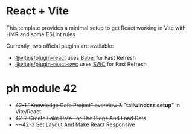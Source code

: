 # React + Vite

This template provides a minimal setup to get React working in Vite with HMR and some ESLint rules.

Currently, two official plugins are available:

- [@vitejs/plugin-react](https://github.com/vitejs/vite-plugin-react/blob/main/packages/plugin-react/README.md) uses [Babel](https://babeljs.io/) for Fast Refresh
- [@vitejs/plugin-react-swc](https://github.com/vitejs/vite-plugin-react-swc) uses [SWC](https://swc.rs/) for Fast Refresh

# ph module 42 
  * ~~42-1 "Knowledge Cafe Project" overview &~~ "**tailwindcss setup**" in Vite/React
  * ~~42-2 Create Fake Data For The Blogs And Load Data~~
  * ~~42-3 Set Layout And Make React Responsive